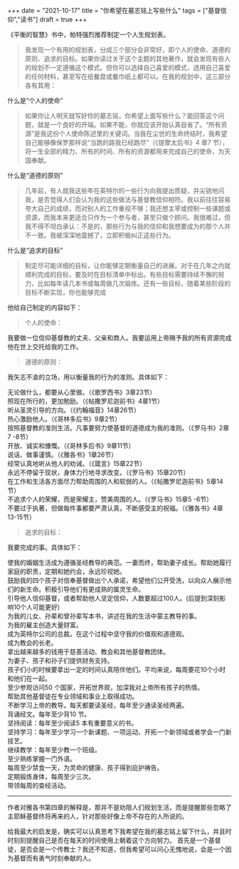 +++ 
date = "2021-10-17"
title = "你希望在墓志铭上写些什么"
tags = ["基督信仰","读书"]
draft = true
+++

《平衡的智慧》书中，帕特强烈推荐制定一个人生规划表。

> 我发现一个有用的规划表，分成三个部分会非常好，即个人的使命、道德的原则、追求的目标。如果你读过关于这个主题的其他著作，就会发现有些人的规划不一定遵循这个模式。但你可以选择自己喜爱的模式，选用自己喜爱的任何材料，甚至写在纸餐盘或餐巾纸上都可以。在我的规划中，这三部分各有其用：  

什么是“个人的使命”

> 如果你让人明天就写好你的墓志铭，你希望上面写些什么？能回答这个问题，就是一个良好的开端。如果不能，你就应该开始认真自省了。“所有资源”是我这份个人使命陈述里的关键词。当我在尘世的生命终结时，我希望自己能够像保罗那样说“当跑的路我已经跑尽”（《提摩太后书》4 章7 节），将一生全部的精力、所有的时间、所有的资源都用来完成自己的使命，为天国奉献。

什么是“道德的原则”

> 几年前，有人就我这些年在英特尔的一些行为向我提出质疑，并尖锐地问我，是否觉得人们会认为我的这些做法与基督教信仰相符。我以前往往容易夸大自己的成绩，而对别人的工作重视不够；我还想主宰或控制一些课题或资源，而我本来更适合只作为一个参与者，甚至只做个顾问。我很难过，但我不得不坦白承认：不是的，那些行为与我的信仰和我想要成为的那个人并不一致。我被深深地震撼了，立即积极纠正这些行为。

什么是“追求的目标”

> 制定尽可能详细的目标，让你能够定期衡量自己的进展。对于在几年之内就顺利完成的目标，要及时在目标清单中标出。有些目标需要持续不懈的努力，比如每年读几本书或每周做几次锻炼。还有一些目标，随着某些阶段的目标不断实现，你也能够完成

他给自己制定的内容如下：

> 个人的使命：

我要做一位信仰基督教的丈夫、父亲和商人。我要运用上帝赐予我的所有资源完成他在世上交托给我的工作。

> 道德的原则：

我矢志不渝的立场，用以衡量我的行为的准则。具体如下：

无论做什么，都要从心里做。（《歌罗西书》3章23节）  
照现在所行的，更加勉励。（《帖撒罗尼迦前书》4章1节）  
听从圣灵引导的方向。（《约翰福音》14章26节）  
热心激励他人。（《哥林多后书》9章2节）  
按照基督教的准则生活。凡事要努力使基督的道德成为我的准则。（《罗马书》2章7  -8节）  
开放、诚实和慷慨。（《哥林多后书》9章11节）  
说话、做事谨慎。（《雅各书》1章26节）  
经常认真地听从他人的劝诫。（《箴言》15章22节）  
永远不停留于现状，身体力行地寻求改变。（《罗马书》15章20节）  
在工作和生活各方面尽力帮助周围的人和软弱的人。（《帖撒罗尼迦前书》5章14节）  
不追求个人的荣耀，而是荣耀主，赞美周围的人。（《罗马书》15章5  -6节）  
不要过于执著，但做每件事都要严肃认真，不断感受主的祝福。（《雅各书》4章13-15节）  

> 追求的目标：

我要完成的事。具体如下：

使我的婚姻生活成为遵循圣经教导的典范。一妻而终，帮助妻子成长。帮助她履行家庭的职责，定期和她约会，永远珍视她。  
鼓励我的四个孩子对信奉基督做出个人承诺，希望他们公开受洗，以向众人展示他们的新生命。积极引导他们有更成熟的属灵生命。   
引导他人信仰基督，或者帮助他人坚定信仰，人数要超过100人。(后提到深刻影响10个人可能更好)  
为我的儿女、孙辈和曾孙辈写本书，讲述在我的生活中蒙主教导的事。  
为我的雇主创造大量财富。  
成为英特尔公司的总裁。在这个过程中坚守我的价值观和道德观。  
成为教会的长老。  
拿出越来越多的钱用于慈善活动、教会和其他基督教团体。  
为妻子、孩子和孙子们提供财务支持。  
孩子们小的时候要拿出一定的时间认真陪伴他们。平均来说，每周要花10个小时和他们在一起。  
至少参观访问50 个国家，开拓世界观，加深我对上帝所有孩子的热情。  
帮助其他基督徒在专业领域和事业上取得成功。  
不断学习上帝的教导。每天都要读圣经，每年至少通读圣经两遍。  
背诵经文。每年至少背10 节。  
坚持阅读：每年至少阅读5 本有重要意义的书。  
坚持学习：每年至少学习一个新课题、一项运动、开拓一个新领域或者学会一门新技艺。  
继续教学：每年至少教一个班级。  
至少熟练掌握一门外语。  
每周至少禁食一天，为灵命的健康、孩子得到庇护祷告。  
定期锻炼身体，每周至少三次。  
带领每周的查经活动。  

--- 

作者对雅各书第四章的解释是，那并不是劝阻人们规划生活，而是提醒那些忽略了主耶稣基督终将再来的人，针对那些好像上帝不存在的人所说的。

给我最大的启发是，确实可以认真思考下我希望在我的墓志铭上留下什么，并且时时刻刻提醒自己是否在每天的时间使用上朝着这个方向努力。
首先是一个基督徒，是否会是一个传教士？我还不知道，但我希望可以问心无愧地说，会是一个因为基督而有勇气时刻奉献的人。